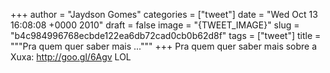 
+++
author = "Jaydson Gomes"
categories = ["tweet"]
date = "Wed Oct 13 16:08:08 +0000 2010"
draft = false
image = "{TWEET_IMAGE}"
slug = "b4c984996768ecbde122ea6db72cad0cb0b62d8f"
tags = ["tweet"]
title = """Pra quem quer saber mais ..."""
+++
Pra quem quer saber mais sobre a Xuxa: http://goo.gl/6Agv LOL

